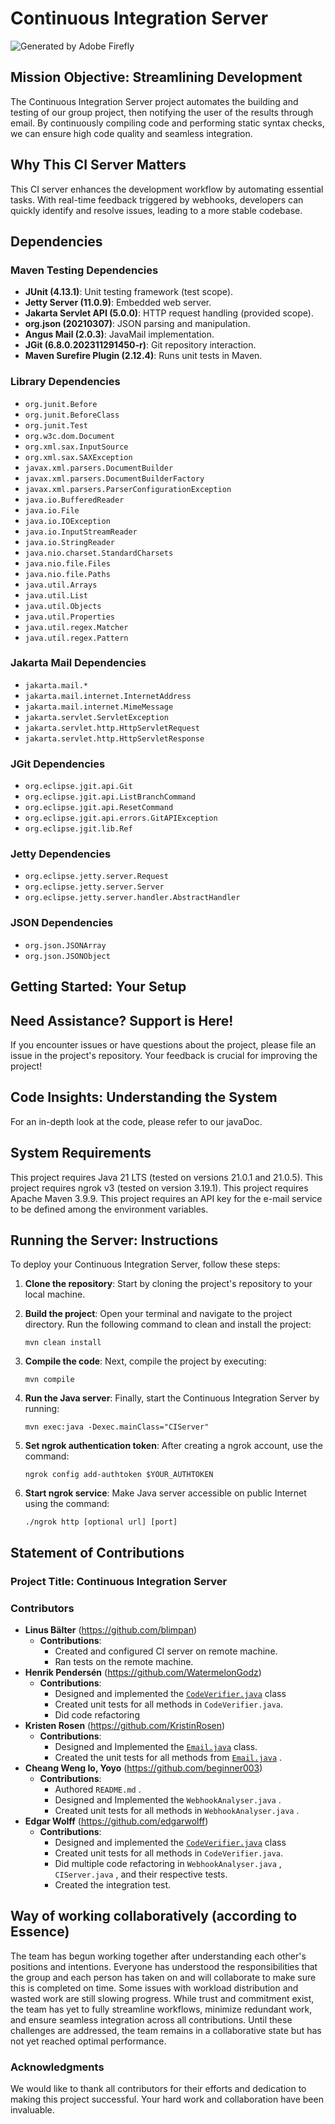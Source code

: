 # Continuous Integration Server
![Generated by Adobe Firefly](./resources/CI_cover.jpg)
## Mission Objective: Streamlining Development

The Continuous Integration Server project automates the building and testing of our group project, then notifying the user of the results through email. By continuously compiling code and performing static syntax checks, we can ensure high code quality and seamless integration.

## Why This CI Server Matters

This CI server enhances the development workflow by automating essential tasks. With real-time feedback triggered by webhooks, developers can quickly identify and resolve issues, leading to a more stable codebase.

## Dependencies

### Maven Testing Dependencies

- **JUnit (4.13.1)**: Unit testing framework (test scope).
- **Jetty Server (11.0.9)**: Embedded web server.
- **Jakarta Servlet API (5.0.0)**: HTTP request handling (provided scope).
- **org.json (20210307)**: JSON parsing and manipulation.
- **Angus Mail (2.0.3)**: JavaMail implementation.
- **JGit (6.8.0.202311291450-r)**: Git repository interaction.
- **Maven Surefire Plugin (2.12.4)**: Runs unit tests in Maven.

### Library Dependencies

- `org.junit.Before`
- `org.junit.BeforeClass`
- `org.junit.Test`
- `org.w3c.dom.Document`
- `org.xml.sax.InputSource`
- `org.xml.sax.SAXException`
- `javax.xml.parsers.DocumentBuilder`
- `javax.xml.parsers.DocumentBuilderFactory`
- `javax.xml.parsers.ParserConfigurationException`
- `java.io.BufferedReader`
- `java.io.File`
- `java.io.IOException`
- `java.io.InputStreamReader`
- `java.io.StringReader`
- `java.nio.charset.StandardCharsets`
- `java.nio.file.Files`
- `java.nio.file.Paths`
- `java.util.Arrays`
- `java.util.List`
- `java.util.Objects`
- `java.util.Properties`
- `java.util.regex.Matcher`
- `java.util.regex.Pattern`

### Jakarta Mail Dependencies

- `jakarta.mail.*`
- `jakarta.mail.internet.InternetAddress`
- `jakarta.mail.internet.MimeMessage`
- `jakarta.servlet.ServletException`
- `jakarta.servlet.http.HttpServletRequest`
- `jakarta.servlet.http.HttpServletResponse`

### JGit Dependencies

- `org.eclipse.jgit.api.Git`
- `org.eclipse.jgit.api.ListBranchCommand`
- `org.eclipse.jgit.api.ResetCommand`
- `org.eclipse.jgit.api.errors.GitAPIException`
- `org.eclipse.jgit.lib.Ref`

### Jetty Dependencies

- `org.eclipse.jetty.server.Request`
- `org.eclipse.jetty.server.Server`
- `org.eclipse.jetty.server.handler.AbstractHandler`

### JSON Dependencies

- `org.json.JSONArray`
- `org.json.JSONObject`
## Getting Started: Your Setup

## Need Assistance? Support is Here!

If you encounter issues or have questions about the project, please file an issue in the project's repository. Your feedback is crucial for improving the project!

## Code Insights: Understanding the System

For an in-depth look at the code, please refer to our javaDoc.

## System Requirements

This project requires Java 21 LTS (tested on versions 21.0.1 and 21.0.5).
This project requires ngrok v3 (tested on version 3.19.1).
This project requires Apache Maven 3.9.9.
This project requires an API key for the e-mail service to be defined among the environment variables.

## Running the Server: Instructions

To deploy your Continuous Integration Server, follow these steps:

1. **Clone the repository**: Start by cloning the project's repository to your local machine.
2. **Build the project**: Open your terminal and navigate to the project directory. Run the following command to clean and install the project:
    
    `mvn clean install`
    
3. **Compile the code**: Next, compile the project by executing:
    
    `mvn compile`
    
4. **Run the Java server**: Finally, start the Continuous Integration Server by running:
    
    `mvn exec:java -Dexec.mainClass="CIServer"`

5. **Set ngrok authentication token**: After creating a ngrok account, use the command:

    `ngrok config add-authtoken $YOUR_AUTHTOKEN`
   
6. **Start ngrok service**: Make Java server accessible on public Internet using the command:

    `./ngrok http [optional url] [port]`

## Statement of Contributions

### Project Title: Continuous Integration Server

### Contributors

- **Linus Bälter** (https://github.com/blimpan)
    - **Contributions**:
        - Created and configured CI server on remote machine.
        - Ran tests on the remote machine.
- **Henrik Pendersén** (https://github.com/WatermelonGodz)
    - **Contributions**:
        - Designed and implemented the [`CodeVerifier.java`](http://CodeVerifier.java) class
        - Created unit tests for all methods in `CodeVerifier.java`.
        - Did code refactoring
- **Kristen Rosen** (https://github.com/KristinRosen)
    - **Contributions**:
        - Designed and Implemented the [`Email.java`](http://Email.java) class.
        - Created the unit tests for all methods from [`Email.java`](http://Email.java) .
- **Cheang Weng Io, Yoyo** (https://github.com/beginner003)
    - **Contributions**:
        - Authored `README.md` .
        - Designed and Implemented the `WebhookAnalyser.java` .
        - Created unit tests for all methods in `WebhookAnalyser.java` .
- **Edgar Wolff** (https://github.com/edgarwolff)
    - **Contributions**:
        - Designed and implemented the [`CodeVerifier.java`](http://CodeVerifier.java) class
        - Created unit tests for all methods in `CodeVerifier.java`.
        - Did multiple code refactoring in `WebhookAnalyser.java` , `CIServer.java` , and their respective tests.
        - Created the integration test.


## Way of working collaboratively (according to Essence)
The team has begun working together after understanding each other's positions and intentions. Everyone has understood the responsibilities that the group and each person has taken on and will collaborate to make sure this is completed on time. Some issues with workload distribution and wasted work are still slowing progress. While trust and commitment exist, the team has yet to fully streamline workflows, minimize redundant work, and ensure seamless integration across all contributions. Until these challenges are addressed, the team remains in a collaborative state but has not yet reached optimal performance.

### Acknowledgments

We would like to thank all contributors for their efforts and dedication to making this project successful. Your hard work and collaboration have been invaluable.

